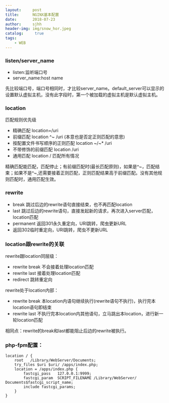 ```yaml
---
layout:     post
title:      NGINX基本配置
date:       2018-07-23
author:     sjhh
header-img: img/snow_hor.jpeg
catalog: 	 true
tags:
    - WEB
---
```


### listen/server_name

   - listen:监听端口号
   - server_name:host name

先比较端口号，端口号相同时，才比较server_name。default_server可以显示的设置默认虚拟主机，没有此字段时，第一个被加载的虚拟主机是默认虚拟主机。

### location

匹配规则优先级

 - 精确匹配 location=/uri
 - 前缀匹配 location ^~ /uri (本意也是否定正则匹配的意思)
 - 按配置文件书写顺序的正则匹配 location ~/~* /uri
 - 不带修饰的前缀匹配 location /uri
 - 通用匹配 location / 匹配所有情况
 
精确匹配能匹配，匹配停止；有前缀匹配时(最长匹配原则)，如果是^~，匹配结束；如果不是^~,还需要接着正则匹配，正则匹配结果高于前缀匹配。没有其他规则匹配时，通用匹配生效。

### rewrite

- break 跳过后边的rewrite语句直接结束，也不再匹配location
- last 跳过后边的rewrite语句，直接发起新的请求，再次进入server匹配，location匹配
- permanent 返回301永久重定向，URI跳转，爬虫更新URL
- 返回302临时重定向，URI跳转，爬虫不更新URL

### location跟rewrite的关联

rewrite跟location同层级：

- rewrite break 不会接着处理location匹配
- rewrite last 接着处理location匹配
- redirect 跳转重定向

rewrite处于location内部：

- rewrite break 本location内语句继续执行(rewrite语句不执行)，执行完本location语句即结束
- rewrite last 不执行完本location内其他语句，立马跳出本location，进行新一轮location匹配

相同点：rewrite的break和last都能阻止后边的rewrite被执行。


### php-fpm配置：
```
location / { 
	root   /Library/WebServer/Documents;
	try_files $uri $uri/ /apps/index.php;
	location = /apps/index.php {
		fastcgi_pass   127.0.0.1:9999;
		fastcgi_param  SCRIPT_FILENAME /Library/WebServer/		Documents$fastcgi_script_name;
		include	fastcgi_params; 
	}   
} 
```